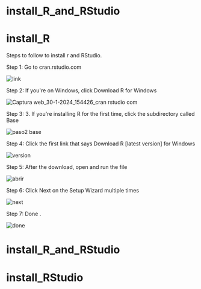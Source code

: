 # install_R_and_RStudio
# install_R
Steps to follow to install r and RStudio.

Step 1: 
 Go to cran.rstudio.com

![link ](https://github.com/RicardoGarfias/install_R_and_RStudio/assets/149250504/efcffc31-3cf6-433a-a283-12a1cd7e1f01)

Step 2:
If you're on Windows, click Download R for Windows

 ![Captura web_30-1-2024_154426_cran rstudio com](https://github.com/RicardoGarfias/install_R_and_RStudio/assets/149250504/afc471c8-580f-4675-a4c2-0bc81aa84448)

 Step 3: 
 3. If you're installing R for the first time, click the subdirectory called Base

 ![paso2 base](https://github.com/RicardoGarfias/install_R_and_RStudio/assets/149250504/2a5a9e10-0f43-4ea1-8648-d9165830421e)

 Step 4:
 Click the first link that says Download R [latest version] for Windows

![version](https://github.com/RicardoGarfias/install_R_and_RStudio/assets/149250504/61de45eb-73a6-40a9-9d1d-f63538056c8a)


 Step 5:
 After the download, open and run the file

 ![abrir](https://github.com/RicardoGarfias/install_R_and_RStudio/assets/149250504/b3a55236-6a99-4325-865f-4e773430079f)

 Step 6:
 Click Next on the Setup Wizard multiple times

 ![next](https://github.com/RicardoGarfias/install_R_and_RStudio/assets/149250504/c1bd6ce0-e5f5-47c7-ae76-1e192c9c1537)

Step 7:
Done .

![done](https://github.com/RicardoGarfias/install_R_and_RStudio/assets/149250504/275e872e-ac07-47ff-84e7-f719a7403777)





# install_R_and_RStudio
# install_RStudio




 
